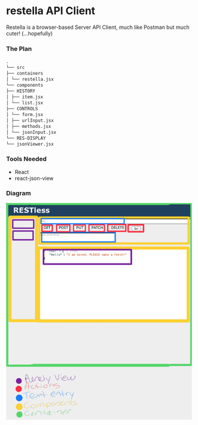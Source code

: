 # restella API Client

Restella is a browser-based Server API Client, much like Postman but much cuter! (...hopefully)

### The Plan

```
.
└── src
├── containers
│ └── restella.jsx
└── components
├── HISTORY
│ ├── item.jsx
│ └── list.jsx
├── CONTROLS
│ └── form.jsx
│ ├── urlInput.jsx
│ ├── methods.jsx
│ └── jsonInput.jsx
└── RES-DISPLAY
└── jsonViewer.jsx
```

### Tools Needed

- React
- react-json-view

### Diagram

![restless-diagram](./restlessDiagram.png)
